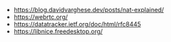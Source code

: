 - https://blog.davidvarghese.dev/posts/nat-explained/
- https://webrtc.org/
- https://datatracker.ietf.org/doc/html/rfc8445
- https://libnice.freedesktop.org/
